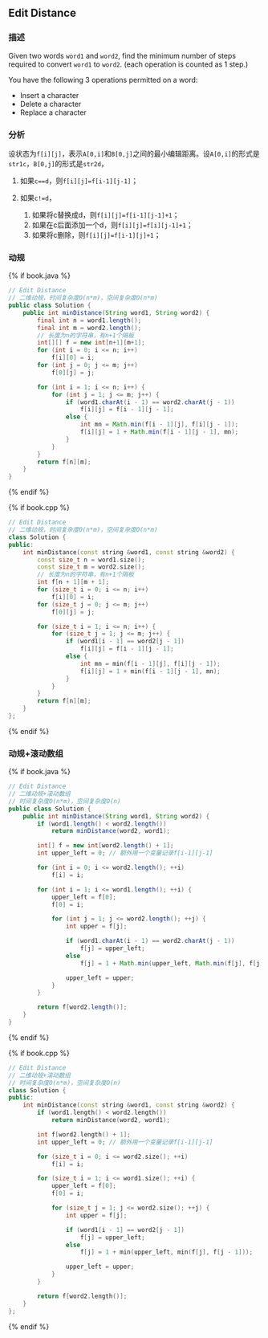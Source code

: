 ## Edit Distance


### 描述

Given two words `word1` and `word2`, find the minimum number of steps required to convert `word1` to `word2`. (each operation is counted as 1 step.)

You have the following 3 operations permitted on a word:

* Insert a character
* Delete a character
* Replace a character


### 分析

设状态为`f[i][j]`，表示`A[0,i]`和`B[0,j]`之间的最小编辑距离。设`A[0,i]`的形式是`str1c`，`B[0,j]`的形式是`str2d`，

1. 如果`c==d`，则`f[i][j]=f[i-1][j-1]`；
1. 如果`c!=d`，

    1. 如果将c替换成d，则`f[i][j]=f[i-1][j-1]+1`；
    1. 如果在c后面添加一个d，则`f[i][j]=f[i][j-1]+1`；
    1. 如果将c删除，则`f[i][j]=f[i-1][j]+1`；


### 动规

{% if book.java %}
```java
// Edit Distance
// 二维动规，时间复杂度O(n*m)，空间复杂度O(n*m)
public class Solution {
    public int minDistance(String word1, String word2) {
        final int n = word1.length();
        final int m = word2.length();
        // 长度为n的字符串，有n+1个隔板
        int[][] f = new int[n+1][m+1];
        for (int i = 0; i <= n; i++)
            f[i][0] = i;
        for (int j = 0; j <= m; j++)
            f[0][j] = j;

        for (int i = 1; i <= n; i++) {
            for (int j = 1; j <= m; j++) {
                if (word1.charAt(i - 1) == word2.charAt(j - 1))
                    f[i][j] = f[i - 1][j - 1];
                else {
                    int mn = Math.min(f[i - 1][j], f[i][j - 1]);
                    f[i][j] = 1 + Math.min(f[i - 1][j - 1], mn);
                }
            }
        }
        return f[n][m];
    }
}
```
{% endif %}

{% if book.cpp %}
```cpp
// Edit Distance
// 二维动规，时间复杂度O(n*m)，空间复杂度O(n*m)
class Solution {
public:
    int minDistance(const string &word1, const string &word2) {
        const size_t n = word1.size();
        const size_t m = word2.size();
        // 长度为n的字符串，有n+1个隔板
        int f[n + 1][m + 1];
        for (size_t i = 0; i <= n; i++)
            f[i][0] = i;
        for (size_t j = 0; j <= m; j++)
            f[0][j] = j;

        for (size_t i = 1; i <= n; i++) {
            for (size_t j = 1; j <= m; j++) {
                if (word1[i - 1] == word2[j - 1])
                    f[i][j] = f[i - 1][j - 1];
                else {
                    int mn = min(f[i - 1][j], f[i][j - 1]);
                    f[i][j] = 1 + min(f[i - 1][j - 1], mn);
                }
            }
        }
        return f[n][m];
    }
};
```
{% endif %}


### 动规+滚动数组

{% if book.java %}
```java
// Edit Distance
// 二维动规+滚动数组
// 时间复杂度O(n*m)，空间复杂度O(n)
public class Solution {
    public int minDistance(String word1, String word2) {
        if (word1.length() < word2.length())
            return minDistance(word2, word1);

        int[] f = new int[word2.length() + 1];
        int upper_left = 0; // 额外用一个变量记录f[i-1][j-1]

        for (int i = 0; i <= word2.length(); ++i)
            f[i] = i;

        for (int i = 1; i <= word1.length(); ++i) {
            upper_left = f[0];
            f[0] = i;

            for (int j = 1; j <= word2.length(); ++j) {
                int upper = f[j];

                if (word1.charAt(i - 1) == word2.charAt(j - 1))
                    f[j] = upper_left;
                else
                    f[j] = 1 + Math.min(upper_left, Math.min(f[j], f[j - 1]));

                upper_left = upper;
            }
        }

        return f[word2.length()];
    }
}
```
{% endif %}

{% if book.cpp %}
```cpp
// Edit Distance
// 二维动规+滚动数组
// 时间复杂度O(n*m)，空间复杂度O(n)
class Solution {
public:
    int minDistance(const string &word1, const string &word2) {
        if (word1.length() < word2.length())
            return minDistance(word2, word1);

        int f[word2.length() + 1];
        int upper_left = 0; // 额外用一个变量记录f[i-1][j-1]

        for (size_t i = 0; i <= word2.size(); ++i)
            f[i] = i;

        for (size_t i = 1; i <= word1.size(); ++i) {
            upper_left = f[0];
            f[0] = i;

            for (size_t j = 1; j <= word2.size(); ++j) {
                int upper = f[j];

                if (word1[i - 1] == word2[j - 1])
                    f[j] = upper_left;
                else
                    f[j] = 1 + min(upper_left, min(f[j], f[j - 1]));

                upper_left = upper;
            }
        }

        return f[word2.length()];
    }
};
```
{% endif %}
